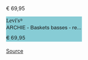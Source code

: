 € 69,95

![](zalando-teva-42-ARCHIE_-_Baskets_basses_-_regular_black.png)

[Source](https://fr.zalando.be/homme/teva__taille-42/?sold_by_zalando=true)